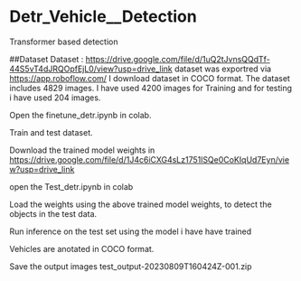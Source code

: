 # Detr_Vehicle__Detection
Transformer based detection 

##Dataset
Dataset : https://drive.google.com/file/d/1uQ2tJvnsQQdTf-44S5vT4dJRQOpfEjL0/view?usp=drive_link
dataset was exportred via https://app.roboflow.com/ I download dataset in COCO format.
The dataset includes 4829 images. I have used 4200 images for Training and for testing i have used 204 images.

Open the finetune_detr.ipynb in colab.

Train and test dataset.

Download the trained model weights in https://drive.google.com/file/d/1J4c6iCXG4sLz1751lSQe0CoKIqUd7Eyn/view?usp=drive_link

open the Test_detr.ipynb in colab

Load the weights using the above trained model weights, to detect the objects in the test data.

Run inference on the test set using the model i have have trained

Vehicles are anotated in COCO format.

Save the output images test_output-20230809T160424Z-001.zip

